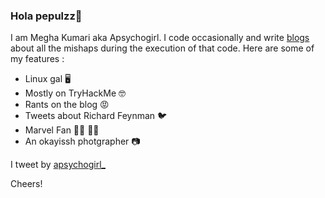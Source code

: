 ### Hola pepulzz🦊

I am Megha Kumari aka Apsychogirl. I code occasionally and write [blogs](https://medium.com/@apsychogirl) about all the mishaps during the execution of that code. Here are some of my features :

- Linux gal 🖥
- Mostly on TryHackMe 🤓
- Rants on the blog 😡
- Tweets about Richard Feynman 🐦
- Marvel Fan 🦸‍♂️ 🦸‍♀️
- An okayissh photgrapher 📷

I tweet by [apsychogirl_](https://twitter.com/apsychogirl_)

Cheers!
